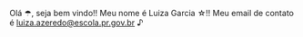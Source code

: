 Olá ☂, seja bem vindo!! Meu nome é Luiza Garcia ☆!!
Meu email de contato é luiza.azeredo@escola.pr.gov.br ♪ 
